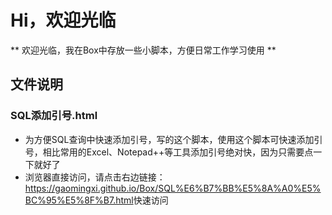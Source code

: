 # Hi，欢迎光临

** 欢迎光临，我在Box中存放一些小脚本，方便日常工作学习使用 **

## 文件说明
### SQL添加引号.html
*	为方便SQL查询中快速添加引号，写的这个脚本，使用这个脚本可快速添加引号，相比常用的Excel、Notepad++等工具添加引号绝对快，因为只需要点一下就好了
*	浏览器直接访问，请点击右边链接：<https://gaomingxi.github.io/Box/SQL%E6%B7%BB%E5%8A%A0%E5%BC%95%E5%8F%B7.html>快速访问
